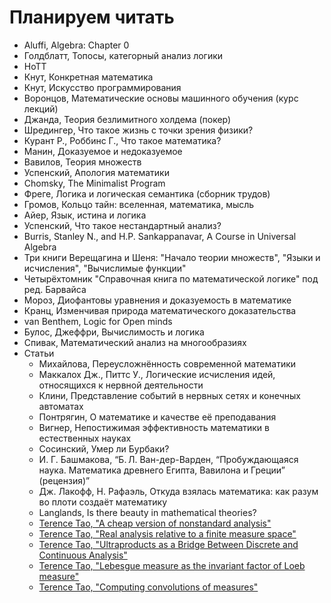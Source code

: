 # Планируем читать

- Aluffi, Algebra: Chapter 0
- Голдблатт, Топосы, категорный анализ логики
- HoTT
- Кнут, Конкретная математика
- Кнут, Искусство программирования 
- Воронцов, Математические основы машинного обучения (курс лекций)
- Джанда, Теория безлимитного холдема (покер)
- Шредингер, Что такое жизнь с точки зрения физики?
- Курант Р., Роббинс Г., Что такое математика?
- Манин, Доказуемое и недоказуемое
- Вавилов, Теория множеств
- Успенский, Апология математики
- Chomsky, The Minimalist Program
- Фреге, Логика и логическая семантика (сборник трудов)
- Громов, Кольцо тайн: вселенная, математика, мысль
- Айер, Язык, истина и логика
- Успенский, Что такое нестандартный анализ?
- Burris, Stanley N., and H.P. Sankappanavar, A Course in Universal Algebra
- Три книги Верещагина и Шеня: "Начало теории множеств", "Языки и исчисления", "Вычислимые функции"
- Четырёхтомник "Справочная книга по математической логике" под ред. Барвайса
- Мороз, Диофантовы уравнения и доказуемость в математике
- Кранц, Изменчивая природа математического доказательства
- van Benthem, Logic for Open minds
- Булос, Джеффри, Вычислимость и логика
- Спивак, Математический анализ на многообразиях
- Статьи
	- Михайлова, Переусложнённость современной математики
	- Маккалох Дж., Питтс У., Логические исчисления идей, относящихся к нервной деятельности
	- Клини, Представление событий в нервных сетях и конечных автоматах
	- Понтрягин, О математике и качестве её преподавания
	- Вигнер, Непостижимая эффективность математики в естественных науках
	- Сосинский, Умер ли Бурбаки?
	- И. Г. Башмакова, “Б. Л. Ван-дер-Варден, “Пробуждающаяся наука. Математика древнего Египта, Вавилона и Греции” (рецензия)”
	- Дж. Лакофф, Н. Рафаэль, Откуда взялась математика: как разум во плоти создаёт математику
	- Langlands, Is there beauty in mathematical theories?
	- <a href="https://terrytao.wordpress.com/2012/04/02/a-cheap-version-of-nonstandard-analysis/">Terence Tao, "A cheap version of nonstandard analysis" </a>
	- <a href="https://terrytao.wordpress.com/2014/07/15/real-analysis-relative-to-a-finite-measure-space/">Terence Tao, "Real analysis relative to a finite measure space" </a> 
	- <a href="https://terrytao.wordpress.com/2013/12/07/ultraproducts-as-a-bridge-between-discrete-and-continuous-analysis/">Terence Tao, "Ultraproducts as a Bridge Between Discrete and Continuous Analysis" </a> 
	- <a href="https://terrytao.wordpress.com/2014/06/25/lebesgue-measure-as-the-invariant-factor-of-loeb-measure/">Terence Tao, "Lebesgue measure as the invariant factor of Loeb measure" </a> 
	- <a href="https://terrytao.wordpress.com/2013/07/26/computing-convolutions-of-measures/">Terence Tao, "Computing convolutions of measures" </a>  
	